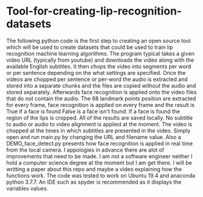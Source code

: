 # Tool-for-creating-lip-recognition-datasets
The following python code is the first step to creating an open source tool which will be used to create datasets that could be used to train lip recognition machine learning algorithms. The program typical takes a given video URL (typically from youtube) and downloads the video along with the available English subtitles. It then chops the video into segments per word or per sentence depending on the what settings are specified. Once the videos are chopped per sentence or per-word the audio is extracted and stored into a separate chunks and the files are copied without the audio and stored separately. Afterwards face recognition is applied onto the video files that do not contain the audio. The 68 landmark points position are extracted for every frame, face recognition is applied on every frame and the result is True if a face is found False is a face isn't found. If a face is found the region of the lips is cropped. All of the results are saved locally. No subtitle to audio or audio to video alignment is applied at the moment. The video is chopped at the times in which subtitles are presented in the video. Simply open and run main.py by changing the URL and filename value. Also a DEMO_face_detect.py presents how face recognition is applied in real time from the local camera. I appologies in advance there are alot of improvements that need to be made. I am not a software engineer neither I hold a computer science degree at the moment but I am get there. I will be writting a paper about this repo and maybe a video explaining how the functions work. The code was tested to work on Ubuntu 19.4 and anaconda python 3.7.7. An IDE such as spyder is recommended as it displays the variables values.
